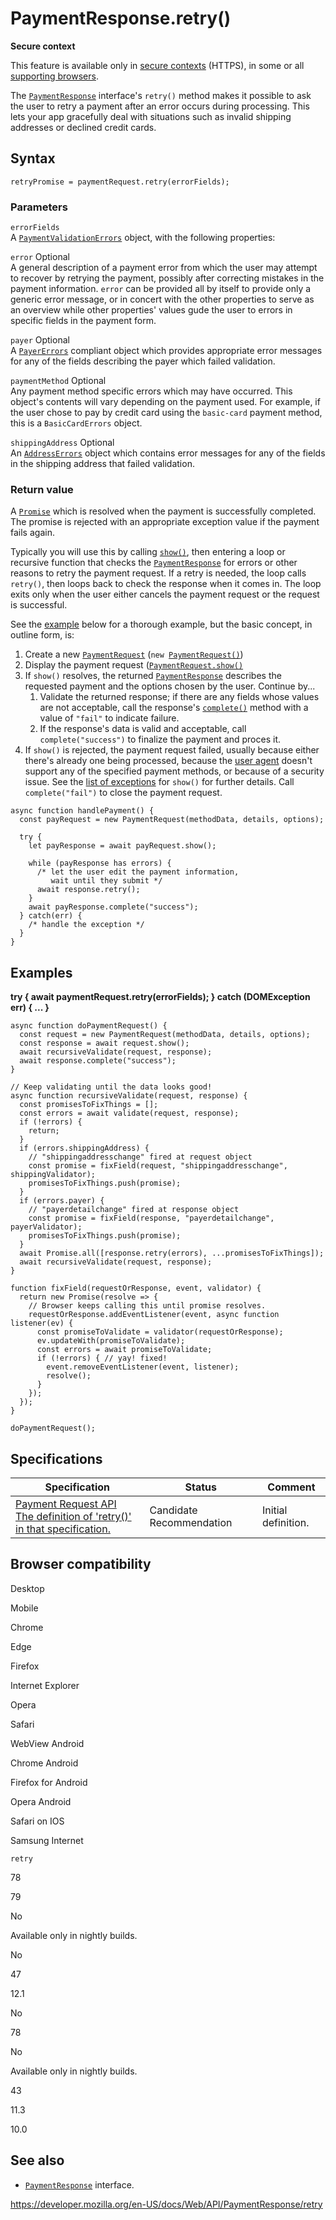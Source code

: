 # PaymentResponse.retry()

**Secure context**

This feature is available only in [secure contexts](https://developer.mozilla.org/en-US/docs/Web/Security/Secure_Contexts) (HTTPS), in some or all [supporting browsers](#browser_compatibility).

The [`PaymentResponse`](../paymentresponse) interface's `retry()` method makes it possible to ask the user to retry a payment after an error occurs during processing. This lets your app gracefully deal with situations such as invalid shipping addresses or declined credit cards.

## Syntax

    retryPromise = paymentRequest.retry(errorFields);

### Parameters

`errorFields`  
A [`PaymentValidationErrors`](../paymentvalidationerrors) object, with the following properties:

<span class="page-not-created">`error`</span> <span class="badge inline optional">Optional</span>  
A general description of a payment error from which the user may attempt to recover by retrying the payment, possibly after correcting mistakes in the payment information. `error` can be provided all by itself to provide only a generic error message, or in concert with the other properties to serve as an overview while other properties' values gude the user to errors in specific fields in the payment form.

<span class="page-not-created">`payer`</span> <span class="badge inline optional">Optional</span>  
A [`PayerErrors`](../payererrors) compliant object which provides appropriate error messages for any of the fields describing the payer which failed validation.

<span class="page-not-created">`paymentMethod`</span> <span class="badge inline optional">Optional</span>  
Any payment method specific errors which may have occurred. This object's contents will vary depending on the payment used. For example, if the user chose to pay by credit card using the `basic-card` payment method, this is a <span class="page-not-created">`BasicCardErrors`</span> object.

<span class="page-not-created">`shippingAddress`</span> <span class="badge inline optional">Optional</span>  
An [`AddressErrors`](../addresserrors) object which contains error messages for any of the fields in the shipping address that failed validation.

### Return value

A [`Promise`](https://developer.mozilla.org/en-US/docs/Web/JavaScript/Reference/Global_Objects/Promise) which is resolved when the payment is successfully completed. The promise is rejected with an appropriate exception value if the payment fails again.

Typically you will use this by calling [`show()`](../paymentrequest/show), then entering a loop or recursive function that checks the [`PaymentResponse`](../paymentresponse) for errors or other reasons to retry the payment request. If a retry is needed, the loop calls `retry()`, then loops back to check the response when it comes in. The loop exits only when the user either cancels the payment request or the request is successful.

See the [example](#examples) below for a thorough example, but the basic concept, in outline form, is:

1.  Create a new [`PaymentRequest`](../paymentrequest) (`new `[`PaymentRequest()`](../paymentrequest/paymentrequest))
2.  Display the payment request ([`PaymentRequest.show()`](../paymentrequest/show)
3.  If `show()` resolves, the returned [`PaymentResponse`](../paymentresponse) describes the requested payment and the options chosen by the user. Continue by...
    1.  Validate the returned response; if there are any fields whose values are not acceptable, call the response's [`complete()`](complete) method with a value of `"fail"` to indicate failure.
    2.  If the response's data is valid and acceptable, call `complete("success")` to finalize the payment and proces it.
4.  If `show()` is rejected, the payment request failed, usually because either there's already one being processed, because the [user agent](https://developer.mozilla.org/en-US/docs/Glossary/User_agent) doesn't support any of the specified payment methods, or because of a security issue. See the [list of exceptions](../paymentrequest/show#exceptions) for `show()` for further details. Call `complete("fail")` to close the payment request.

<!-- -->

    async function handlePayment() {
      const payRequest = new PaymentRequest(methodData, details, options);

      try {
        let payResponse = await payRequest.show();

        while (payResponse has errors) {
          /* let the user edit the payment information,
             wait until they submit */
          await response.retry();
        }
        await payResponse.complete("success");
      } catch(err) {
        /* handle the exception */
      }
    }

## Examples

<span class="underline">**try { await paymentRequest.retry(errorFields); } catch (DOMException err) { ... }**</span>

    async function doPaymentRequest() {
      const request = new PaymentRequest(methodData, details, options);
      const response = await request.show();
      await recursiveValidate(request, response);
      await response.complete("success");
    }

    // Keep validating until the data looks good!
    async function recursiveValidate(request, response) {
      const promisesToFixThings = [];
      const errors = await validate(request, response);
      if (!errors) {
        return;
      }
      if (errors.shippingAddress) {
        // "shippingaddresschange" fired at request object
        const promise = fixField(request, "shippingaddresschange", shippingValidator);
        promisesToFixThings.push(promise);
      }
      if (errors.payer) {
        // "payerdetailchange" fired at response object
        const promise = fixField(response, "payerdetailchange", payerValidator);
        promisesToFixThings.push(promise);
      }
      await Promise.all([response.retry(errors), ...promisesToFixThings]);
      await recursiveValidate(request, response);
    }

    function fixField(requestOrResponse, event, validator) {
      return new Promise(resolve => {
        // Browser keeps calling this until promise resolves.
        requestOrResponse.addEventListener(event, async function listener(ev) {
          const promiseToValidate = validator(requestOrResponse);
          ev.updateWith(promiseToValidate);
          const errors = await promiseToValidate;
          if (!errors) { // yay! fixed!
            event.removeEventListener(event, listener);
            resolve();
          }
        });
      });
    }

    doPaymentRequest();

## Specifications

<table><thead><tr class="header"><th>Specification</th><th>Status</th><th>Comment</th></tr></thead><tbody><tr class="odd"><td><a href="https://w3c.github.io/payment-request/#dom-paymentresponse-retry">Payment Request API<br />
<span class="small">The definition of 'retry()' in that specification.</span></a></td><td><span class="spec-cr">Candidate Recommendation</span></td><td>Initial definition.</td></tr></tbody></table>

## Browser compatibility

Desktop

Mobile

Chrome

Edge

Firefox

Internet Explorer

Opera

Safari

WebView Android

Chrome Android

Firefox for Android

Opera Android

Safari on IOS

Samsung Internet

`retry`

78

79

No

Available only in nightly builds.

No

47

12.1

No

78

No

Available only in nightly builds.

43

11.3

10.0

## See also

- [`PaymentResponse`](../paymentresponse) interface.

<a href="https://developer.mozilla.org/en-US/docs/Web/API/PaymentResponse/retry" class="_attribution-link">https://developer.mozilla.org/en-US/docs/Web/API/PaymentResponse/retry</a>
